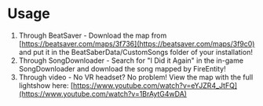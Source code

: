# Usage  

  1. Through BeatSaver   - Download the map from [https://beatsaver.com/maps/3f736](https://beatsaver.com/maps/3f9c0) and put it in the BeatSaberData/CustomSongs folder of your installation! 
  2. Through SongDownloader   - Search for "I Did it Again" in the in-game SongDownloader and download the song mapped by FireEntity! 
  3. Through video   - No VR headset? No problem! View the map with the full lightshow here: [https://www.youtube.com/watch?v=eYJZR4_JtFQ](https://www.youtube.com/watch?v=1BrAytG4wDA)
